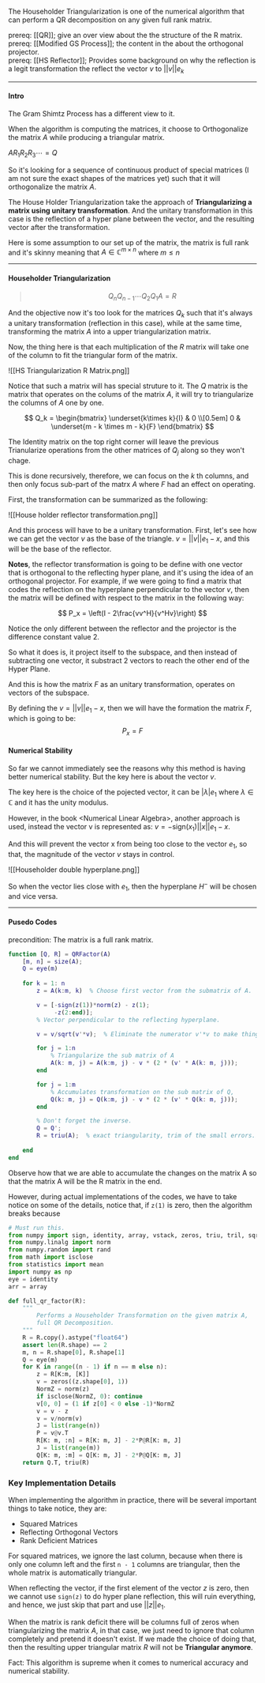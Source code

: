 The Householder Triangularization is one of the numerical algorithm that can perform a QR decomposition on any given full rank matrix. 

prereq: [[QR]]; give an over view about the the structure of the R matrix. 
prereq: [[Modified GS Process]]; the content in the about the orthogonal projector.  
prereq: [[HS Reflector]]; Provides some background on why the reflection is a legit transformation the reflect the vector $v$ to $||v||e_k$

---

#### Intro
The Gram Shimtz Process has a different view to it. 

When the algorithm is computing the matrices, it choose to Orthogonalize the matrix $A$ while producing a triangular matrix. 

$AR_1R_2R_3\cdots = Q$

So it's looking for a sequence of continuous product of special matrices (I am not sure the exact shapes of the matrices yet) such that it will orthogonalize the matrix $A$.

The House Holder Triangularization take the approach of **Triangularizing a matrix using unitary transformation**. And the unitary transformation in this case is the reflection of a hyper plane between the vector, and the resulting vector after the transformation. 

Here is some assumption to our set up of the matrix, the matrix is full rank and it's skinny meaning that $A \in \mathbb{C}^{m\times n}$ where $m\leq n$

---

#### Householder Triangularization 

>$$ Q_nQ_{n - 1}\cdots Q_2Q_1A= R$$

And the objective now it's too look for the matrices $Q_k$ such that it's always a unitary transformation (reflection in this case), while at the same time, transforming the matrix $A$ into a upper triangularization matrix. 

Now, the thing here is that each multiplication of the $R$ matrix will take one of the column to fit the triangular form of the matrix.

![[HS Triangularization R Matrix.png]]

Notice that such a matrix will has special struture to it. The $Q$ matrix is the matrix that operates on the colums of the matrix $A$, it will try to triangularize the columns of $A$ one by one.   

$$
Q_k = 
\begin{bmatrix}
	\underset{k\times k}{I} &  0 \\[0.5em] 
	0 & \underset{m - k \times m - k}{F} 
\end{bmatrix}
$$

The Identity matrix on the top right corner will leave the previous Trianularize operations from the other matrices of $Q_j$ along so they won't chage.

This is done recursively, therefore, we can focus on the $k$ th columns, and then only focus sub-part of the matrx $A$ where $F$ had an effect on operating. 

First, the transformation can be summarized as the following: 


![[House holder reflector transformation.png]]

And this process will have to be a unitary transformation. First, let's see how we can get the vector $v$ as the base of the triangle. $v = ||v||e_1 - x$, and this will be the base of the reflector. 

**Notes**, the reflector transformation is going to be define with one vector that is orthogonal to the reflecting hyper plane, and it's using the idea of an orthogonal projector. For example, if we were going to find a matrix that codes the reflection on the hyperplane perpendicular to the vector $v$, then the matrix will be defined with respect to the matrix in the following way: 

$$
P_x = \left(I - 2\frac{vv^H}{v^Hv}\right)
$$

Notice the only different between the reflector and the projector is the difference constant value 2. 

So what it does is, it project itself to the subspace, and then instead of subtracting one vector, it substract 2 vectors to reach the other end of the Hyper Plane. 

And this is how the matrix $F$ as an unitary transformation, operates on vectors of the subspace. 

By defining the $v = ||v||e_1 - x$, then we will have the formation the matrix $F$, which is going to be: 
$$P_x = F$$

#### Numerical Stability

So far we cannot immediately see the reasons why this method is having better numerical stability. But the key here is about the vector $v$. 

The key here is the choice of the pojected vector, it can be $|\lambda|e_1$ where $\lambda \in \mathbb{C}$ and it has the unity modulus. 

However, in the book \<Numerical Linear Algebra\>, another approach is used, instead the vector v is represented as: $v = -\text{sign}(x_1)||x||e_1 - x$. 

And this will prevent the vector x from being too close to the vector $e_1$, so that, the magnitude of the vector $v$ stays in control. 

![[Householder  double hyperplane.png]]

So when the vector lies close with $e_1$, then the hyperplane $H^-$ will be chosen and vice versa. 

---

#### Pusedo Codes

precondition: The matrix is a full rank matrix. 

```matlab
function [Q, R] = QRFactor(A)
	[m, n] = size(A);
	Q = eye(m)
	
	for k = 1: n
		z = A(k:m, k)  % Choose first vector from the submatrix of A. 

		v = [-sign(z(1))*norm(z) - z(1); 
			 -z(2:end)];
		% Vector perpendicular to the reflecting hyperplane. 

		v = v/sqrt(v'*v);  % Eliminate the numerator v'*v to make thinges easier.

		for j = 1:n
			% Triangularize the sub matrix of A
			A(k: m, j) = A(k:m, j) - v * (2 * (v' * A(k: m, j))); 
		end

		for j = 1:m 
			% Accumulates transformation on the sub matrix of Q, 
			Q(k: m, j) = Q(k:m, j) - v * (2 * (v' * Q(k: m, j)));
		end

		% Don't forget the inverse. 
		Q = Q';
		R = triu(A);  % exact triangularity, trim of the small errors. 
	
	end
end
```

Observe how that we are able to accumulate the changes on the matrix A so that the matrix A will be the R matrix in the end. 

However, during actual implementations of the codes, we have to take notice on some of the details, notice that, if `z(1)` is zero, then the algorithm breaks because 


```python
# Must run this. 
from numpy import sign, identity, array, vstack, zeros, triu, tril, sqrt, set_printoptions
from numpy.linalg import norm
from numpy.random import rand
from math import isclose
from statistics import mean
import numpy as np
eye = identity
arr = array

def full_qr_factor(R):
    """
        Performs a Householder Transformation on the given matrix A, 
        full QR Decomposition. 
    """
    R = R.copy().astype("float64")
    assert len(R.shape) == 2
    m, n = R.shape[0], R.shape[1]
    Q = eye(m)
    for K in range((n - 1) if n == m else n):
        z = R[K:m, [K]]
        v = zeros((z.shape[0], 1))
        NormZ = norm(z)
        if isclose(NormZ, 0): continue
        v[0, 0] = (1 if z[0] < 0 else -1)*NormZ
        v = v - z
        v = v/norm(v)
        J = list(range(n))
        P = v@v.T
        R[K: m, :n] = R[K: m, J] - 2*P@R[K: m, J]
        J = list(range(m))
        Q[K: m, :m] = Q[K: m, J] - 2*P@Q[K: m, J]
    return Q.T, triu(R)
```


### Key Implementation Details

When implementing the algorithm in practice, there will be several important things to take notice, they are: 
* Squared Matrices
* Reflecting Orthogonal Vectors 
* Rank Deficient Matrices

For squared matrices, we ignore the last column, because when there is only one column left and the first `n - 1` columns are triangular, then the whole matrix is automatically triangular. 

When reflecting the vector, if the first element of the vector $z$ is zero, then we cannot use `sign(z)` to do hyper plane reflection, this will ruin everything, and hence, we just skip that part and use $||z||e_1$. 

When the matrix is rank deficit there will be columns full of zeros when triangularizing the matrix $A$, in that case, we just need to ignore that column completely and pretend it doesn't exist. If we made the choice of doing that, then the resulting upper triangular matrix $R$ will not be **Triangular anymore**. 


Fact: This algorithm is supreme when it comes to numerical accuracy and numerical stability. 